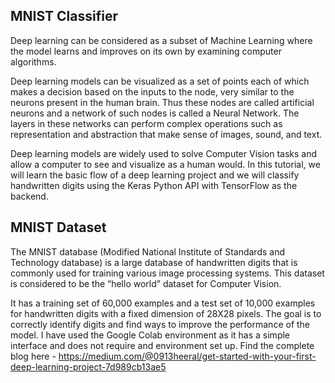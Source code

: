 ## MNIST Classifier

Deep learning can be considered as a subset of Machine Learning where the model learns and improves on its own by examining computer algorithms.

Deep learning models can be visualized as a set of points each of which makes a decision based on the inputs to the node, very similar to the neurons present in the human brain. Thus these nodes are called artificial neurons and a network of such nodes is called a Neural Network. The layers in these networks can perform complex operations such as representation and abstraction that make sense of images, sound, and text.

Deep learning models are widely used to solve Computer Vision tasks and allow a computer to see and visualize as a human would. In this tutorial, we will learn the basic flow of a deep learning project and we will classify handwritten digits using the Keras Python API with TensorFlow as the backend.

## MNIST Dataset
The MNIST database (Modified National Institute of Standards and Technology database) is a large database of handwritten digits that is commonly used for training various image processing systems. This dataset is considered to be the “hello world” dataset for Computer Vision.

It has a training set of 60,000 examples and a test set of 10,000 examples for handwritten digits with a fixed dimension of 28X28 pixels. The goal is to correctly identify digits and find ways to improve the performance of the model. I have used the Google Colab environment as it has a simple interface and does not require and environment set up. 
Find the complete blog here - https://medium.com/@0913heeral/get-started-with-your-first-deep-learning-project-7d989cb13ae5
